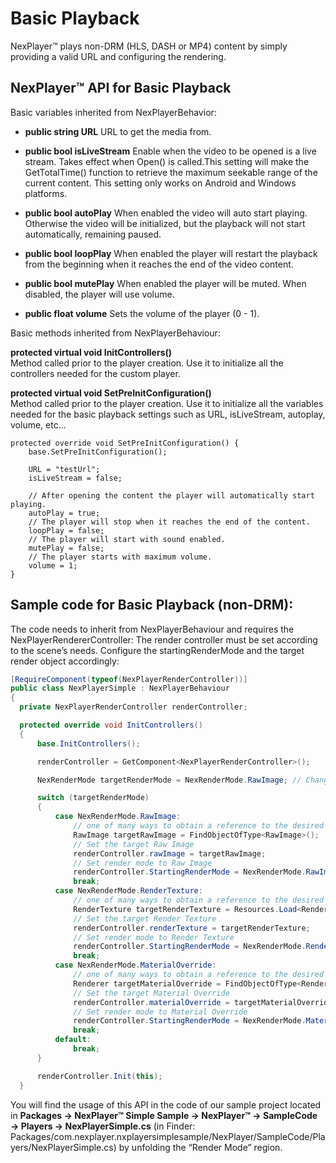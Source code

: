 # Basic Playback

NexPlayer™ plays non-DRM (HLS, DASH or MP4) content by simply providing a valid URL and configuring the rendering.

## NexPlayer™ API for Basic Playback

Basic variables inherited from NexPlayerBehavior:

- **public string URL**
URL to get the media from.

- **public bool isLiveStream**
Enable when the video to be opened is a live stream. Takes effect when Open() is called.This setting will make the GetTotalTime() function to retrieve the maximum seekable range of the current content. This setting only works on Android and Windows platforms.

- **public bool autoPlay**
When enabled the video will auto start playing. Otherwise the video will be initialized, but the playback will not start automatically, remaining paused.

- **public bool loopPlay**
When enabled the player will restart the playback from the beginning when it reaches the end of the video content.

- **public bool mutePlay**
When enabled the player will be muted. When disabled, the player will use volume.

- **public float volume**
Sets the volume of the player (0 - 1).

Basic methods inherited from NexPlayerBehaviour:

**protected virtual void InitControllers()**  
Method called prior to the player creation. Use it to initialize all the controllers needed for the custom player.

**protected virtual void SetPreInitConfiguration()**  
Method called prior to the player creation. Use it to initialize all the variables needed for the basic playback settings such as URL, isLiveStream, autoplay, volume, etc...

```chsarp
protected override void SetPreInitConfiguration() {
	base.SetPreInitConfiguration();
	
	URL = "testUrl";
	isLiveStream = false;
	
	// After opening the content the player will automatically start playing.
	autoPlay = true;
	// The player will stop when it reaches the end of the content.
	loopPlay = false;
	// The player will start with sound enabled.
	mutePlay = false;
	// The player starts with maximum volume.
	volume = 1;
}
```

## Sample code for Basic Playback (non-DRM):

The code needs to inherit from NexPlayerBehaviour and requires the NexPlayerRendererController: The render controller must be set according to the scene’s needs. Configure the startingRenderMode and the target render object accordingly:

```csharp
[RequireComponent(typeof(NexPlayerRenderController))]
public class NexPlayerSimple : NexPlayerBehaviour
{
  private NexPlayerRenderController renderController;

  protected override void InitControllers()
  {
      base.InitControllers();

      renderController = GetComponent<NexPlayerRenderController>();

      NexRenderMode targetRenderMode = NexRenderMode.RawImage; // Change the sample's render mode

      switch (targetRenderMode)
      {
          case NexRenderMode.RawImage:
              // one of many ways to obtain a reference to the desired Raw Image
              RawImage targetRawImage = FindObjectOfType<RawImage>();
              // Set the target Raw Image
              renderController.rawImage = targetRawImage;
              // Set render mode to Raw Image
              renderController.StartingRenderMode = NexRenderMode.RawImage;
              break;
          case NexRenderMode.RenderTexture:
              // one of many ways to obtain a reference to the desired Render Texture
              RenderTexture targetRenderTexture = Resources.Load<RenderTexture>("PathToAssetInsideResources");
              // Set the target Render Texture
              renderController.renderTexture = targetRenderTexture;
              // Set render mode to Render Texture
              renderController.StartingRenderMode = NexRenderMode.RenderTexture;
              break;
          case NexRenderMode.MaterialOverride:
              // one of many ways to obtain a reference to the desired Material Override
              Renderer targetMaterialOverride = FindObjectOfType<Renderer>();
              // Set the target Material Override
              renderController.materialOverride = targetMaterialOverride;
              // Set render mode to Material Override
              renderController.StartingRenderMode = NexRenderMode.MaterialOverride;
              break;
          default:
              break;
      }

      renderController.Init(this);
  }
```

You will find the usage of this API in the code of our sample project located in **Packages → NexPlayer™ Simple Sample → NexPlayer™ → SampleCode → Players → NexPlayerSimple.cs** (in Finder: Packages/com.nexplayer.nxplayersimplesample/NexPlayer/SampleCode/Players/NexPlayerSimple.cs) by unfolding the “Render Mode” region.